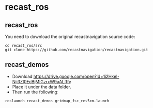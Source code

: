 # recast_ros

## recast_ros

You need to download the original recastnavigation source code:
```
cd recast_ros/src
git clone https://github.com/recastnavigation/recastnavigation.git
```

## recast_demos

- Download https://drive.google.com/open?id=1i2Hkel-Nji3Zl0EdBjMIGzrxW9aALfRy
- Place it under the data folder.
- Then run the following:
```
roslaunch recast_demos gridmap_fsc_res5cm.launch
```
